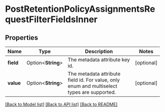 # PostRetentionPolicyAssignmentsRequestFilterFieldsInner

## Properties

Name | Type | Description | Notes
------------ | ------------- | ------------- | -------------
**field** | Option<**String**> | The metadata attribute key id. | [optional]
**value** | Option<**String**> | The metadata attribute field id. For value, only enum and multiselect types are supported. | [optional]

[[Back to Model list]](../README.md#documentation-for-models) [[Back to API list]](../README.md#documentation-for-api-endpoints) [[Back to README]](../README.md)


